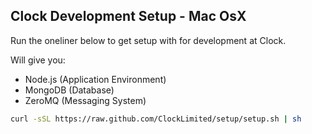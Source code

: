 ## Clock Development Setup - Mac OsX

Run the oneliner below to get setup with for development at Clock.

Will give you:

* Node.js (Application Environment)
* MongoDB (Database)
* ZeroMQ (Messaging System)

```sh
curl -sSL https://raw.github.com/ClockLimited/setup/setup.sh | sh
```
